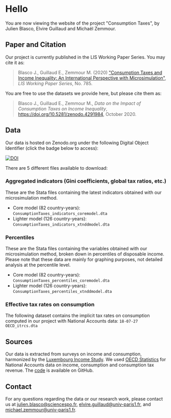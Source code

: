 # Hello

You are now viewing the website of the project "Consumption Taxes", by Julien Blasco, Elvire Guillaud and Michaël Zemmour.

## Paper and Citation
Our project is currently published in the LIS Working Paper Series. You may cite it as:
> Blasco J., Guillaud E., Zemmour M. (2020) ["Consumption Taxes and Income Inequality: An International Perspective with Microsimulation"](http://www.lisdatacenter.org/wps/liswps/785.pdf), _LIS Working Paper Series_, No. 785.

You are free to use the datasets we provide here, but please cite them as:
> Blasco J., Guillaud E., Zemmour M., _Data on the Impact of Consumption Taxes on Income Inequality_, https://doi.org/10.5281/zenodo.4291984, October 2020.

## Data
Our data is hosted on Zenodo.org under the following Digital Object Identifier (click the badge below to access):

[![DOI](https://zenodo.org/badge/DOI/10.5281/zenodo.4291983.svg)](https://doi.org/10.5281/zenodo.4291983)

There are 5 different files available to download:
### Aggregated indicators (Gini coefficients, global tax ratios, etc.)
These are the Stata files containing the latest indicators obtained with our microsimulation method.
- Core model (82 country-years): `ConsumptionTaxes_indicators_coremodel.dta`
- Lighter model (126 country-years): `ConsumptionTaxes_indicators_xtnddmodel.dta`

### Percentiles
These are the Stata files containing the variables obtained with our microsimulation method, broken down in percentiles of disposable income. Please note that these data are mainly for graphing purposes, not detailed analysis at the percentile level.
- Core model (82 country-years): `ConsumptionTaxes_percentiles_coremodel.dta`
- Lighter model (126 country-years): `ConsumptionTaxes_percentiles_xtnddmodel.dta`

### Effective tax rates on consumption
The following dataset contains the implicit tax rates on consumption computed in our project with National Accounts data: `18-07-27 OECD_itrcs.dta`

## Sources

Our data is extracted from surveys on income and consumption, harmonized by the [Luxembourg Income Study](https://www.lisdatacenter.org). We used [OECD Statistics](https://stats.oecd.org) for National Accounts data on income, consumption and consumption tax revenue. The [code](https://github.com/JulienBlasco/consumption-taxes) is available on GitHub.

## Contact

For any questions regarding the data or our research work, please contact us at <julien.blasco@sciencespo.fr>, <elvire.guillaud@univ-paris1.fr>, and <michael.zemmour@univ-paris1.fr>.
